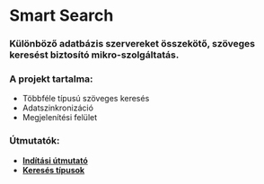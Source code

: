 # Smart Search

### Különböző adatbázis szervereket összekötő, szöveges keresést biztosító mikro-szolgáltatás.

### A projekt tartalma:
- Többféle típusú szöveges keresés
- Adatszinkronizáció
- Megjelenítési felület

### Útmutatók:
- [**Indítási útmutató**](./Documentation/LaunchGuide.md)
- [**Keresés típusok**](./Documentation/SearchTypes.md)
